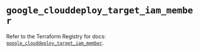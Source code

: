 # `google_clouddeploy_target_iam_member`

Refer to the Terraform Registry for docs: [`google_clouddeploy_target_iam_member`](https://registry.terraform.io/providers/hashicorp/google-beta/6.3.0/docs/resources/google_clouddeploy_target_iam_member).

